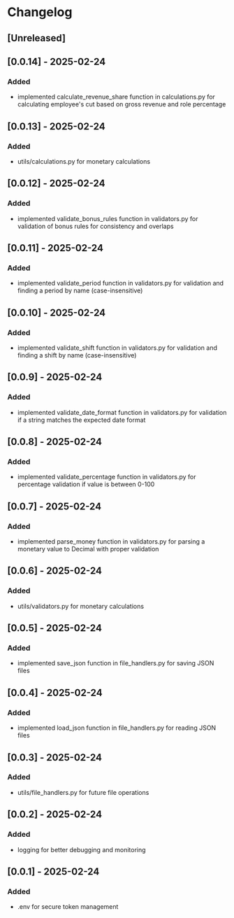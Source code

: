 # Changelog

## [Unreleased]

## [0.0.14] - 2025-02-24
### Added
- implemented calculate_revenue_share function in calculations.py for calculating employee's cut based on gross revenue and role percentage

## [0.0.13] - 2025-02-24
### Added
- utils/calculations.py for monetary calculations

## [0.0.12] - 2025-02-24
### Added
- implemented validate_bonus_rules function in validators.py for validation of bonus rules for consistency and overlaps

## [0.0.11] - 2025-02-24
### Added
- implemented validate_period function in validators.py for validation and finding a period by name (case-insensitive)

## [0.0.10] - 2025-02-24
### Added
- implemented validate_shift function in validators.py for validation and finding a shift by name (case-insensitive)

## [0.0.9] - 2025-02-24
### Added
- implemented validate_date_format function in validators.py for validation if a string matches the expected date format

## [0.0.8] - 2025-02-24
### Added
- implemented validate_percentage function in validators.py for percentage validation if value is between 0-100

## [0.0.7] - 2025-02-24
### Added
- implemented parse_money function in validators.py for parsing a monetary value to Decimal with proper validation

## [0.0.6] - 2025-02-24
### Added
- utils/validators.py for monetary calculations

## [0.0.5] - 2025-02-24
### Added
- implemented save_json function in file_handlers.py for saving JSON files

## [0.0.4] - 2025-02-24
### Added
- implemented load_json function in file_handlers.py for reading JSON files

## [0.0.3] - 2025-02-24
### Added
- utils/file_handlers.py for future file operations

## [0.0.2] - 2025-02-24
### Added
- logging for better debugging and monitoring

## [0.0.1] - 2025-02-24
### Added
- .env for secure token management